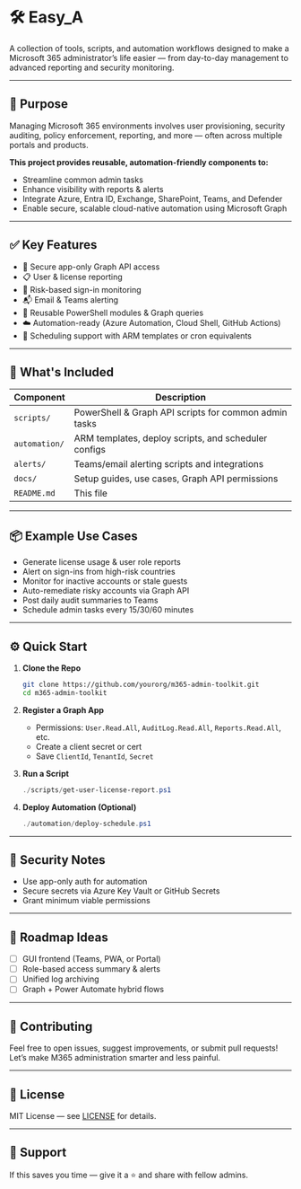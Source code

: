 # 🛠️ Easy_A

A collection of tools, scripts, and automation workflows designed to make a Microsoft 365 administrator’s life easier — from day-to-day management to advanced reporting and security monitoring.

---

## 🚀 Purpose

Managing Microsoft 365 environments involves user provisioning, security auditing, policy enforcement, reporting, and more — often across multiple portals and products.

**This project provides reusable, automation-friendly components to:**

- Streamline common admin tasks
- Enhance visibility with reports & alerts
- Integrate Azure, Entra ID, Exchange, SharePoint, Teams, and Defender
- Enable secure, scalable cloud-native automation using Microsoft Graph

---

## ✅ Key Features

- 🔐 Secure app-only Graph API access
- 📋 User & license reporting
- 🧠 Risk-based sign-in monitoring
- 📬 Email & Teams alerting
- 🧰 Reusable PowerShell modules & Graph queries
- ☁️ Automation-ready (Azure Automation, Cloud Shell, GitHub Actions)
- 🔁 Scheduling support with ARM templates or cron equivalents

---

## 📁 What's Included

| Component                   | Description                                                  |
|-----------------------------|--------------------------------------------------------------|
| `scripts/`                  | PowerShell & Graph API scripts for common admin tasks        |
| `automation/`               | ARM templates, deploy scripts, and scheduler configs         |
| `alerts/`                   | Teams/email alerting scripts and integrations                |
| `docs/`                     | Setup guides, use cases, Graph API permissions               |
| `README.md`                 | This file                                                   |

---

## 📦 Example Use Cases

- Generate license usage & user role reports
- Alert on sign-ins from high-risk countries
- Monitor for inactive accounts or stale guests
- Auto-remediate risky accounts via Graph API
- Post daily audit summaries to Teams
- Schedule admin tasks every 15/30/60 minutes

---

## ⚙️ Quick Start

1. **Clone the Repo**
   ```bash
   git clone https://github.com/yourorg/m365-admin-toolkit.git
   cd m365-admin-toolkit
   ```

2. **Register a Graph App**
   - Permissions: `User.Read.All`, `AuditLog.Read.All`, `Reports.Read.All`, etc.
   - Create a client secret or cert
   - Save `ClientId`, `TenantId`, `Secret`

3. **Run a Script**
   ```powershell
   ./scripts/get-user-license-report.ps1
   ```

4. **Deploy Automation (Optional)**
   ```powershell
   ./automation/deploy-schedule.ps1
   ```

---

## 🔐 Security Notes

- Use app-only auth for automation
- Secure secrets via Azure Key Vault or GitHub Secrets
- Grant minimum viable permissions

---

## 📌 Roadmap Ideas

- [ ] GUI frontend (Teams, PWA, or Portal)
- [ ] Role-based access summary & alerts
- [ ] Unified log archiving
- [ ] Graph + Power Automate hybrid flows

---

## 🤝 Contributing

Feel free to open issues, suggest improvements, or submit pull requests!  
Let’s make M365 administration smarter and less painful.

---

## 🪪 License

MIT License — see [LICENSE](LICENSE) for details.

---

## 🙏 Support

If this saves you time — give it a ⭐ and share with fellow admins.
